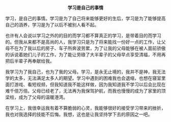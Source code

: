 <center><b>学习是自己的事情</b></center>

​    学习，是自己的事情。学习是为了自己将来能够更好的生后，学习是为了能够提高自己的涵养，学习是为了以后不被别人看不起。

​    也许有人会说以学习之外的的目的而学习都不算真正的学习，是带着目的而学习的。但我从来都不是高尚的人，我学习只是为了将来能找一份好一点的工作，让父母不在为了我以后的房子、车子所奔波劳累，为了让我的父母能够在被人面前骄傲的诉说着她们儿子的工作，为了能让劳碌了大半辈子的父母早点享受清福，不用再把后半辈子再奉献给我。

​    我学习为了我自己，也为了我的父母。学习，是永无止境的，我并不是神，我无法学的太多，无法满足太多人的期望。学习中遇到的困难我也会退缩，也想在寝室里面打游戏、看短视频，但我知道我不能这样做，因为我知道我不学习以后会比现在难千倍万倍。父母已经老了，无法再为我保驾护航，而我也慢慢的成为了家里的顶梁柱，成为了父母的温暖港湾。

​    在学习上，我很幸运我有着不算脆弱的心灵，我能够很好的接受学习带来的挫折，我也对我选择的技能不后悔。我想，这也是让我坚持学下去的原因之一吧。